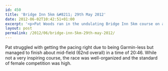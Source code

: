 ```yaml
---
id: 450
title: 'Bridge Inn 5km &#8211; 29th May 2012'
date: 2012-06-02T10:42:51+01:00
excerpt: '<p>Pat Woods ran in the undulating Bridge Inn 5km course on a balmy evening.</p>'
layout: post
permalink: /2012/06/bridge-inn-5km-29th-may-2012/
---
```

Pat struggled with getting the pacing right due to being Garmin-less but managed to finish about mid-field (62nd overall) in a time of 20:46. While not a very inspiring course, the race was well-organized and the standard of female competition was high.